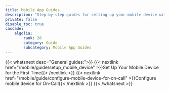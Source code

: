 ```yaml
---
title: Mobile App Guides
description: "Step-by-step guides for setting up your mobile device with the Datadog app and configuring on-call notifications and alerts."
private: false
disable_toc: true
cascade:
    algolia:
        rank: 20
        category: Guide
        subcategory: Mobile App Guides
---
```


{{< whatsnext desc="General guides:">}}
    {{< nextlink href="/mobile/guide/setup_mobile_device" >}}Set Up Your Mobile Device for the First Time{{< /nextlink >}}
    {{< nextlink href="/mobile/guide/configure-mobile-device-for-on-call" >}}Configure mobile device for On-Call{{< /nextlink >}}
{{< /whatsnext >}}
